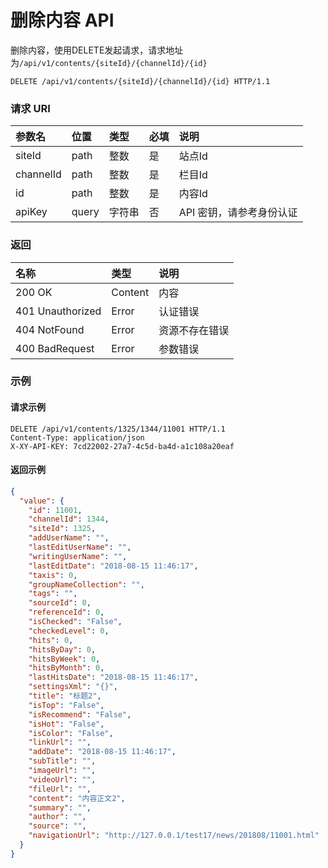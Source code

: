 # 删除内容 API

删除内容，使用DELETE发起请求，请求地址为`/api/v1/contents/{siteId}/{channelId}/{id}`

```
DELETE /api/v1/contents/{siteId}/{channelId}/{id} HTTP/1.1
```

### 请求 URI

| 参数名 | 位置 | 类型 | 必填 | 说明 |
| :----- | :----- | :----- | :----- | :----- |
|siteId	|path	|整数	|是	|站点Id|
|channelId	|path	|整数	|是	|栏目Id|
|id	|path	|整数	|是	|内容Id|
| apiKey | query | 字符串 | 否 | API 密钥，请参考身份认证 |

### 返回

| 名称 | 类型 | 说明 |
| :----- | :----- | :----- |
|200 OK	|Content	|内容|
|401 Unauthorized	|Error	|认证错误|
|404 NotFound	|Error	|资源不存在错误|
|400 BadRequest	|Error	|参数错误|

### 示例

#### 请求示例

```
DELETE /api/v1/contents/1325/1344/11001 HTTP/1.1
Content-Type: application/json
X-XY-API-KEY: 7cd22002-27a7-4c5d-ba4d-a1c108a20eaf
```

#### 返回示例

```json
{
  "value": {
    "id": 11001,
    "channelId": 1344,
    "siteId": 1325,
    "addUserName": "",
    "lastEditUserName": "",
    "writingUserName": "",
    "lastEditDate": "2018-08-15 11:46:17",
    "taxis": 0,
    "groupNameCollection": "",
    "tags": "",
    "sourceId": 0,
    "referenceId": 0,
    "isChecked": "False",
    "checkedLevel": 0,
    "hits": 0,
    "hitsByDay": 0,
    "hitsByWeek": 0,
    "hitsByMonth": 0,
    "lastHitsDate": "2018-08-15 11:46:17",
    "settingsXml": "{}",
    "title": "标题2",
    "isTop": "False",
    "isRecommend": "False",
    "isHot": "False",
    "isColor": "False",
    "linkUrl": "",
    "addDate": "2018-08-15 11:46:17",
    "subTitle": "",
    "imageUrl": "",
    "videoUrl": "",
    "fileUrl": "",
    "content": "内容正文2",
    "summary": "",
    "author": "",
    "source": "",
    "navigationUrl": "http://127.0.0.1/test17/news/201808/11001.html"
  }
}
```